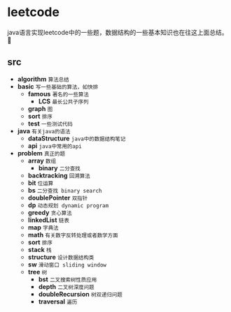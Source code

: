 # leetcode
java语言实现leetcode中的一些题，数据结构的一些基本知识也在往这上面总结。:turtle:
## src
- **algorithm** `算法总结`
- **basic** `写一些基础的算法，如快排`
   - **famous** `著名的一些算法`
      - **LCS** `最长公共子序列`
   - **graph** `图`
   - **sort** `排序`
   - **test** `一些测试代码`
- **java** `有关java的语法`
    - **dataStructure** `java中的数据结构笔记`
    - **api** `java中常用的api`
- **problem** `真正的题`
    - **array** `数组`   
        - **binary** `二分查找`   
    - **backtracking** `回溯算法`   
    - **bit** `位运算`   
    - **bs** `二分查找 binary search`
    - **doublePointer** `双指针`
    - **dp** `动态规划 dynamic program`
    - **greedy** `贪心算法`
    - **linkedList** `链表`
    - **map** `字典法`
    - **math** `有关数字反转处理或者数学方面`
    - **sort** `排序`
    - **stack** `栈`
    - **structure** `设计数据结构类`
    - **sw** `滑动窗口 sliding window`
    - **tree** `树`
       - **bst** `二叉搜索树性质应用`
       - **depth** `二叉树深度问题`
       - **doubleRecursion** `树双递归问题`
       - **traversal** `遍历`